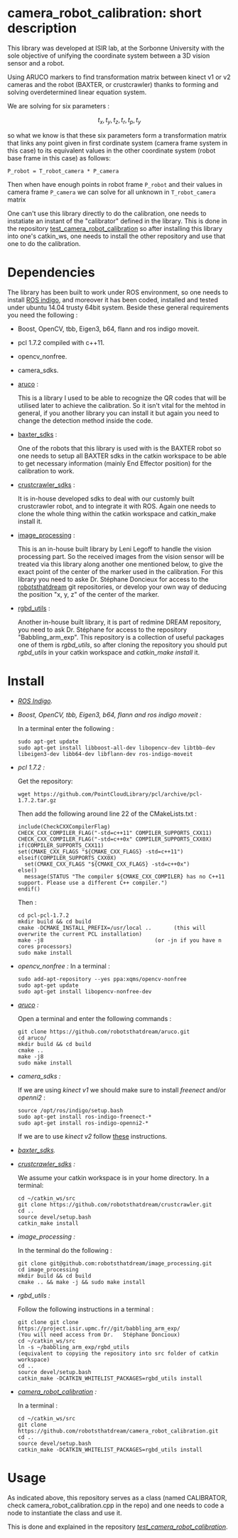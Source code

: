 # camera_robot_calibration: short description

  This library was developed at ISIR lab, at the Sorbonne University with the sole objective of unifying the coordinate system between a 3D vision sensor and a robot. 

  Using ARUCO markers to find transformation matrix between kinect v1 or v2 cameras and the robot (BAXTER, or crustcrawler) thanks to forming and solving overdetermined  linear equation system. 
  
  We are solving for six parameters : 
  
  ```math
  t_x, t_y, t_z, t_r, t_p, t_y
  ```
  
  so what we know is that these six parameters form a transformation matrix that links any point given in first cordinate system (camera frame system in this case) to its equivalent values in the other coordinate system (robot base frame in this case) as follows:
  ```
  P_robot = T_robot_camera * P_camera
  ```
  
  Then when have enough points in robot frame ```P_robot``` and their values in camera frame ```P_camera``` we can solve for all unknown in ```T_robot_camera``` matrix
  
  One can't use this library directly to do the calibration, one needs to instatiate an instant of the "calibrator" defined in the library. This is done in the repository [test_camera_robot_calibration](https://github.com/robotsthatdream/test_camera_robot_calibration.git) so after installing this library into one's catkin_ws, one needs to install the other repository and use that one to do the calibration.

# Dependencies

  The library has been built to work under ROS environment, so one needs to install [ROS indigo](http://wiki.ros.org/indigo/Installation/Ubuntu), and moreover it has been coded, installed and tested under ubuntu 14.04 trusty 64bit system. Beside these general requirements you need the following :
- Boost, OpenCV, tbb, Eigen3, b64, flann and ros indigo moveit.
- pcl 1.7.2 compiled with c++11.
- opencv_nonfree.
- camera_sdks.
- [aruco](https://github.com/robotsthatdream/aruco.git) : 

  This is a library I used to be able to recognize the QR codes that will be utilised later to achieve the calibration. So it isn't vital for the mehtod in general, if you another library you can install it but again you need to change the detection method inside the code.
- [baxter_sdks](http://sdk.rethinkrobotics.com/wiki/Workstation_Setup) : 

  One of the robots that this library is used with is the BAXTER robot so one needs to setup all BAXTER sdks in the catkin workspace to be able to get necessary information (mainly End Effector position) for the calibration to work.
- [crustcrawler_sdks](https://github.com/robotsthatdream/crustcrawler_dream.git) : 
  
  It is in-house developed sdks to deal with our customly built crustcrawler robot, and to integrate it with ROS. Again one needs to clone the whole thing within the catkin workspace and catkin_make install it.
- [image_processing](https://github.com/robotsthatdream/image_processing) : 
  
  This is an in-house built library by Leni Legoff to handle the vision processing part. So the received images from the vision sensor will be treated via this library along another one mentioned below, to give the exact point of the center of the marker used in the calibration. For this library you need to aske Dr. Stéphane Doncieux for access to the [robotsthatdream](https://github.com/robotsthatdream) git repositories, or develop your own way of deducing the position "x, y, z" of the center of the marker.
- [rgbd_utils](https://project.isir.upmc.fr/redmine/projects/babbling_arm_exp/wiki/Install_instructions_for_the_dependencies) :

  Another in-house built library, it is part of redmine DREAM repository, you need to ask Dr. Stéphane for access to the repository "Babbling_arm_exp". This repository is a collection of useful packages one of them is *rgbd_utils*, so after cloning the repository you should put *rgbd_utils* in your catkin workspace and *catkin_make install* it.

# Install
- *[ROS Indigo](http://wiki.ros.org/indigo/Installation/Ubuntu).*
- *Boost, OpenCV, tbb, Eigen3, b64, flann and ros indigo moveit :*

  In a terminal enter the following :
  ```
  sudo apt-get update
  sudo apt-get install libboost-all-dev libopencv-dev libtbb-dev libeigen3-dev libb64-dev libflann-dev ros-indigo-moveit
  ```
- *pcl 1.7.2 :*

  Get the repository:
  ```
  wget https://github.com/PointCloudLibrary/pcl/archive/pcl-1.7.2.tar.gz
  ```
  
  Then add the following around line 22 of the CMakeLists.txt :
  ```
  include(CheckCXXCompilerFlag)
  CHECK_CXX_COMPILER_FLAG("-std=c++11" COMPILER_SUPPORTS_CXX11)
  CHECK_CXX_COMPILER_FLAG("-std=c++0x" COMPILER_SUPPORTS_CXX0X)
  if(COMPILER_SUPPORTS_CXX11)
  set(CMAKE_CXX_FLAGS "${CMAKE_CXX_FLAGS} -std=c++11")
  elseif(COMPILER_SUPPORTS_CXX0X)
    set(CMAKE_CXX_FLAGS "${CMAKE_CXX_FLAGS} -std=c++0x")
  else()
    message(STATUS "The compiler ${CMAKE_CXX_COMPILER} has no C++11 support. Please use a different C++ compiler.")
  endif()
  ```
  Then :
  ```
  cd pcl-pcl-1.7.2
  mkdir build && cd build
  cmake -DCMAKE_INSTALL_PREFIX=/usr/local ..       (this will overwrite the current PCL installation)
  make -j8                                   (or -jn if you have n cores processors)
  sudo make install
  ```
- *opencv_nonfree :*
  In a terminal :
  ```
  sudo add-apt-repository --yes ppa:xqms/opencv-nonfree
  sudo apt-get update
  sudo apt-get install libopencv-nonfree-dev
  ```
  
- *[aruco](https://github.com/robotsthatdream/aruco.git) :*

  Open a terminal and enter the following commands :
  ```
  git clone https://github.com/robotsthatdream/aruco.git
  cd aruco/
  mkdir build && cd build
  cmake ..
  make -j8               
  sudo make install      
  ```

- *camera_sdks :*
  
  If we are using *kinect v1* we should make sure to install *freenect* and/or *openni2* :
  ```
  source /opt/ros/indigo/setup.bash
  sudo apt-get install ros-indigo-freenect-*
  sudo apt-get install ros-indigo-openni2-*
  ```
  
  If we are to use *kinect v2* follow [these](https://github.com/code-iai/iai_kinect2) instructions.
  
- *[baxter_sdks](http://sdk.rethinkrobotics.com/wiki/Workstation_Setup).*

- *[crustcrawler_sdks](https://github.com/robotsthatdream/crustcrawler_dream.git) :*

  We assume your catkin workspace is in your home directory. In a terminal:
  ```
  cd ~/catkin_ws/src
  git clone https://github.com/robotsthatdream/crustcrawler.git
  cd ..
  source devel/setup.bash
  catkin_make install
  ```
  
- *image_processing :*

  In the terminal do the following :
  ```
  git clone git@github.com:robotsthatdream/image_processing.git
  cd image_processing
  mkdir build && cd build
  cmake .. && make -j && sudo make install
  ```

- *rgbd_utils :*
  
   Follow the following instructions in a terminal :
  ```
  git clone git clone https://project.isir.upmc.fr//git/babbling_arm_exp/                (You will need access from Dr.   Stéphane Doncioux)
  cd ~/catkin_ws/src
  ln -s ~/babbling_arm_exp/rgbd_utils                                      (equivalent to copying the repository into src folder of catkin workspace)
  cd ..
  source devel/setup.bash
  catkin_make -DCATKIN_WHITELIST_PACKAGES=rgbd_utils install
  ```
  
- *[camera_robot_calibration](https://github.com/robotsthatdream/camera_robot_calibration.git) :*
  
    In a terminal :
    ```
    cd ~/catkin_ws/src 
    git clone https://github.com/robotsthatdream/camera_robot_calibration.git
    cd ..
    source devel/setup.bash
    catkin_make -DCATKIN_WHITELIST_PACKAGES=rgbd_utils install
    ```
    
# Usage
  As indicated above, this repository serves as a class (named CALIBRATOR, check camera_robot_calibration.cpp in the repo) and one needs to code a node to instantiate the class and use it.
  
  This is done and explained in the repository *[test_camera_robot_calibration](https://github.com/robotsthatdream/test_camera_robot_calibration.git)*.
